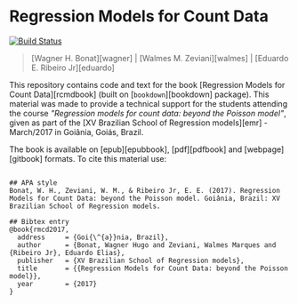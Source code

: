 # Regression Models for Count Data

[![Build Status](https://travis-ci.org/leg-ufpr/rmcd.svg)](https://travis-ci.org/leg-ufpr/rmcd)

> [Wagner H. Bonat][wagner] | [Walmes M. Zeviani][walmes] |
> [Eduardo E. Ribeiro Jr][eduardo]

This repository contains code and text for the book
[Regression Models for Count Data][rcmdbook] (built on
[`bookdown`][bookdown] package). This material was made to provide a
technical support for the students attending the course _"Regression
models for count data: beyond the Poisson model"_, given as part of the
[XV Brazilian School of Regression models][emr] - March/2017 in Goiânia,
Goiás, Brazil.

The book is available on [epub][epubbook], [pdf][pdfbook] and
[webpage][gitbook] formats. To cite this material use:

```

## APA style
Bonat, W. H., Zeviani, W. M., & Ribeiro Jr, E. E. (2017). Regression
Models for Count Data: beyond the Poisson model. Goiânia, Brazil: XV
Brazilian School of Regression models.

## Bibtex entry
@book{rmcd2017,
  address     = {Goi{\^{a}}nia, Brazil},
  author      = {Bonat, Wagner Hugo and Zeviani, Walmes Marques and {Ribeiro Jr}, Eduardo Elias},
  publisher   = {XV Brazilian School of Regression models},
  title       = {{Regression Models for Count Data: beyond the Poisson model}},
  year        = {2017}
}

```
